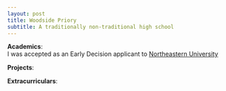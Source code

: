 ```yaml
---
layout: post
title: Woodside Priory 
subtitle: A traditionally non-traditional high school
---
```

**Academics**: <br>
I was accepted as an Early Decision applicant to <a href="/pages/neu/">Northeastern University</a>

**Projects**: <br>


**Extracurriculars**: <br>
